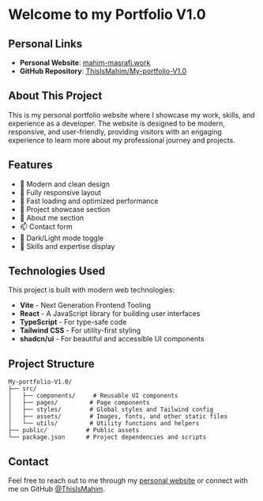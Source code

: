 # Welcome to my Portfolio V1.0

## Personal Links
- **Personal Website**: [mahim-masrafi.work](https://mahim-masrafi.work)
- **GitHub Repository**: [ThisIsMahim/My-portfolio-V1.0](https://github.com/ThisIsMahim/My-portfolio-V1.0)

## About This Project

This is my personal portfolio website where I showcase my work, skills, and experience as a developer. The website is designed to be modern, responsive, and user-friendly, providing visitors with an engaging experience to learn more about my professional journey and projects.

## Features

- 🎨 Modern and clean design
- 📱 Fully responsive layout
- 🚀 Fast loading and optimized performance
- 💼 Project showcase section
- 📝 About me section
- 📫 Contact form
- 🌙 Dark/Light mode toggle
- 🎯 Skills and expertise display

## Technologies Used

This project is built with modern web technologies:

- **Vite** - Next Generation Frontend Tooling
- **React** - A JavaScript library for building user interfaces
- **TypeScript** - For type-safe code
- **Tailwind CSS** - For utility-first styling
- **shadcn/ui** - For beautiful and accessible UI components

## Project Structure

```
My-portfolio-V1.0/
├── src/
│   ├── components/     # Reusable UI components
│   ├── pages/         # Page components
│   ├── styles/        # Global styles and Tailwind config
│   ├── assets/        # Images, fonts, and other static files
│   └── utils/         # Utility functions and helpers
├── public/           # Public assets
└── package.json      # Project dependencies and scripts
```

## Contact

Feel free to reach out to me through my [personal website](https://mahim-masrafi.work) or connect with me on GitHub [@ThisIsMahim](https://github.com/ThisIsMahim).
